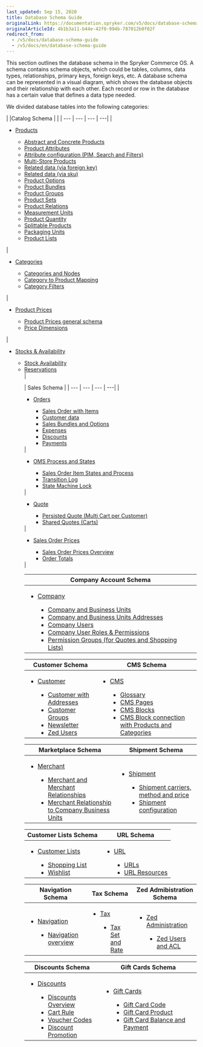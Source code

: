 ```yaml
---
last_updated: Sep 15, 2020
title: Database Schema Guide
originalLink: https://documentation.spryker.com/v5/docs/database-schema-guide
originalArticleId: 4b1b3a11-b44e-42f0-994b-787012b0f02f
redirect_from:
  - /v5/docs/database-schema-guide
  - /v5/docs/en/database-schema-guide
---
```


    
This section outlines the database schema in the Spryker Commerce OS. A schema contains schema objects, which could be tables, columns, data types, relationships, primary keys, foreign keys, etc. A database schema can be represented in a visual diagram, which shows the database objects and their relationship with each other. Each record or row in the database has a certain value that defines a data type needed.

We divided database tables into the following categories:
<div class='table-head-normalize'></div>

|  |Catalog Schema | |
| --- | --- | --- | ---| 
| <ul><li>[Products](/docs/scos/dev/database-schema-guide/202005.0/catalog-schema.html#products)</li><ul><li>[Abstract and Concrete Products](/docs/scos/dev/database-schema-guide/202005.0/catalog-schema.html#abstract-and-concrete-products)</li><li>[Product Attributes](/docs/scos/dev/database-schema-guide/202005.0/catalog-schema.html#product-attributes)</li><li>[Attribute configuration (PIM, Search and Filters)](/docs/scos/dev/database-schema-guide/202005.0/catalog-schema.html#attribute-configuration--pim--search-and-filters-)</li><li>[Multi-Store Products](/docs/scos/dev/database-schema-guide/202005.0/catalog-schema.html#multi-store-products)</li><li>[Related data (via foreign key)](/docs/scos/dev/database-schema-guide/202005.0/catalog-schema.html#related-data--via-foreign-key-)</li><li>[Related data (via sku)](/docs/scos/dev/database-schema-guide/202005.0/catalog-schema.html#related-data--via-sku-)</li><li>[Product Options](/docs/scos/dev/database-schema-guide/202005.0/catalog-schema.html#product-options)</li><li>[Product Bundles](/docs/scos/dev/database-schema-guide/202005.0/catalog-schema.html#product-bundles)</li><li>[Product Groups](/docs/scos/dev/database-schema-guide/202005.0/catalog-schema.html#product-groups)</li><li>[Product Sets](/docs/scos/dev/database-schema-guide/202005.0/catalog-schema.html#product-sets)</li><li>[Product Relations](/docs/scos/dev/database-schema-guide/202005.0/catalog-schema.html#product-relations)</li><li>[Measurement Units](/docs/scos/dev/database-schema-guide/202005.0/catalog-schema.html#measurement-units)</li><li>[Product Quantity](/docs/scos/dev/database-schema-guide/202005.0/catalog-schema.html#product-quantity)</li><li>[Splittable Products](/docs/scos/dev/database-schema-guide/202005.0/catalog-schema.html#splittable-products)</li><li>[Packaging Units](/docs/scos/dev/database-schema-guide/202005.0/catalog-schema.html#packaging-units)</li><li>[Product Lists](/docs/scos/dev/database-schema-guide/202005.0/catalog-schema.html#product-lists)</li></ul></ul> | <ul><li>[Categories](/docs/scos/dev/database-schema-guide/202005.0/catalog-schema.html#categories)</li><ul><li>[Categories and Nodes](/docs/scos/dev/database-schema-guide/202005.0/catalog-schema.html#categories-and-nodes)</li><li>[Category to Product Mapping](/docs/scos/dev/database-schema-guide/202005.0/catalog-schema.html#category-to-product-mapping)</li><li>[Category Filters](/docs/scos/dev/database-schema-guide/202005.0/catalog-schema.html#category-filters)</li></ul></ul> | <ul><li>[Product Prices](/docs/scos/dev/database-schema-guide/202005.0/catalog-schema.html#product-prices)</li><ul><li>[Product Prices general schema](/docs/scos/dev/database-schema-guide/202005.0/catalog-schema.html#general-schema)</li><li>[Price Dimensions](/docs/scos/dev/database-schema-guide/202005.0/catalog-schema.html#price-dimensions)</li></ul></ul> | <ul><li>[Stocks & Availability](/docs/scos/dev/database-schema-guide/202005.0/catalog-schema.html#stock---availability)</li><ul><li>[Stock Availability](/docs/scos/dev/database-schema-guide/202005.0/catalog-schema.html#stock)</li><li>[Reservations](/docs/scos/dev/database-schema-guide/202005.0/catalog-schema.html#reservations)</li> |

| Sales Schema |
| --- | --- | --- | ---| 
|<ul><li>[Orders](/docs/scos/dev/database-schema-guide/202005.0/sales-schema.html#orders)</li><ul><li>[Sales Order with Items](/docs/scos/dev/database-schema-guide/202005.0/sales-schema.html#sales-order-with-items)</li><li>[Customer data](/docs/scos/dev/database-schema-guide/202005.0/sales-schema.html#customer-data)</li><li>[Sales Bundles and Options](/docs/scos/dev/database-schema-guide/202005.0/sales-schema.html#sales-bundles-and-options)</li><li>[Expenses](/docs/scos/dev/database-schema-guide/202005.0/sales-schema.html#expenses)</li><li>[Discounts](/docs/scos/dev/database-schema-guide/202005.0/sales-schema.html#discounts)</li><li>[Payments](/docs/scos/dev/database-schema-guide/202005.0/sales-schema.html#payments)</li></ul></ul> |<ul><li>[OMS Process and States](/docs/scos/dev/database-schema-guide/202005.0/sales-schema.html#oms-process-and-states)</li><ul><li>[Sales Order Item States and Process](/docs/scos/dev/database-schema-guide/202005.0/sales-schema.html#sales-order-item-states-and-process)</li><li>[Transition Log](/docs/scos/dev/database-schema-guide/202005.0/sales-schema.html#transition-log)</li><li>[State Machine Lock](/docs/scos/dev/database-schema-guide/202005.0/sales-schema.html#state-machine-lock)</li></ul></ul> | <ul><li>[Quote](/docs/scos/dev/database-schema-guide/202005.0/sales-schema.html#quote)</li><ul><li>[Persisted Quote (Multi Cart per Customer)](/docs/scos/dev/database-schema-guide/202005.0/sales-schema.html#persisted-quote--multi-cart-per-customer-)</li><li>[Shared Quotes (Carts)](/docs/scos/dev/database-schema-guide/202005.0/sales-schema.html#shared-quotes--carts-)</li></ul></ul> | <ul><li>[Sales Order Prices](/docs/scos/dev/database-schema-guide/202005.0/sales-schema.html#sales-order-prices)</li><ul><li>[Sales Order Prices Overview](/docs/scos/dev/database-schema-guide/202005.0/sales-schema.html#overview)</li><li>[Order Totals](/docs/scos/dev/database-schema-guide/202005.0/sales-schema.html#order-totals)</li></ul></ul> |

| Company Account Schema |
| --- |
| <ul><li>[Company](/docs/scos/dev/database-schema-guide/202005.0/company-account-schema.html#company)</li><ul><li>[Company and Business Units](/docs/scos/dev/database-schema-guide/202005.0/company-account-schema.html#company-and-business-units)</li><li>[Company and Business Units Addresses](/docs/scos/dev/database-schema-guide/202005.0/company-account-schema.html#company-and-business-unit-addresses)</li><li>[Company Users](/docs/scos/dev/database-schema-guide/202005.0/company-account-schema.html#company-users)</li><li>[Company User Roles & Permissions](/docs/scos/dev/database-schema-guide/202005.0/company-account-schema.html#company-user-roles---permissions)</li><li>[Permission Groups (for Quotes and Shopping Lists)](/docs/scos/dev/database-schema-guide/202005.0/company-account-schema.html#permission-groups--for-quotes-and-shopping-lists-)</li></ul></ul> |

| Customer Schema | CMS Schema |
| --- | --- |
|<ul><li>[Customer](/docs/scos/dev/database-schema-guide/202005.0/customer-schema.html#customer-schema)</li><ul><li>[Customer with Addresses](/docs/scos/dev/database-schema-guide/202005.0/customer-schema.html#customer-with-addresses)</li><li>[Customer Groups](/docs/scos/dev/database-schema-guide/202005.0/customer-schema.html#customer-groups)</li><li>[Newsletter](/docs/scos/dev/database-schema-guide/202005.0/customer-schema.html#newsletter)</li><li>[Zed Users](/docs/scos/dev/database-schema-guide/202005.0/customer-schema.html#zed-users)</li></ul></ul> | <ul><li>[CMS](/docs/scos/dev/database-schema-guide/202005.0/cms-schema.html#cms) </li><ul><li>[Glossary](/docs/scos/dev/database-schema-guide/202005.0/cms-schema.html#glossary)</li><li>[CMS Pages](/docs/scos/dev/database-schema-guide/202005.0/cms-schema.html#cms-pages)</li><li>[CMS Blocks](/docs/scos/dev/database-schema-guide/202005.0/cms-schema.html#cms-blocks)</li><li>[CMS Block connection with Products and Categories](/docs/scos/dev/database-schema-guide/202005.0/cms-schema.html#cms-block-connection-with-products-and-categories)</li></ul></ul> |

| Marketplace Schema | Shipment Schema |
| --- | --- |
|<ul><li>[Merchant](/docs/scos/dev/database-schema-guide/202005.0/marketplace-schema.html#merchant)</li><ul><li>[Merchant and Merchant Relationships](/docs/scos/dev/database-schema-guide/202005.0/marketplace-schema.html#merchant-and-merchant-relationships)</li><li>[Merchant Relationship to Company Business Units](/docs/scos/dev/database-schema-guide/202005.0/marketplace-schema.html#merchant-relationship-to-company-business-units)</li></ul></ul> | <ul><li>[Shipment](/docs/scos/dev/database-schema-guide/202005.0/shipment-schema.html#shipment)</li><ul><li>[Shipment carriers, method and price](/docs/scos/dev/database-schema-guide/202005.0/shipment-schema.html#shipment-carriers--method-and-price)</li><li>[Shipment configuration](/docs/scos/dev/database-schema-guide/202005.0/shipment-schema.html#shipment-configuration)</li></ul></ul> |

| Customer Lists Schema | URL Schema |
| --- | --- |
|<ul><li>[Customer Lists](/docs/scos/dev/database-schema-guide/202005.0/customer-lists-schema.html#customer-lists)</li><ul><li>[Shopping List](/docs/scos/dev/database-schema-guide/202005.0/customer-lists-schema.html#shopping-list)</li><li>[Wishlist](/docs/scos/dev/database-schema-guide/202005.0/customer-lists-schema.html#wishlist)</li></ul></ul> | <ul><li>[URL](/docs/scos/dev/database-schema-guide/202005.0/url-schema.html#url)</li><ul><li>[URLs](/docs/scos/dev/database-schema-guide/202005.0/url-schema.html#urls)</li><li>[URL Resources](/docs/scos/dev/database-schema-guide/202005.0/url-schema.html#url-resources)</li></ul></ul> |

| Navigation Schema | Tax Schema | Zed Admibistration Schema |
| --- | --- | --- |
|<ul><li>[Navigation](/docs/scos/dev/database-schema-guide/202005.0/navigation-schema.html#navigation)</li><ul><li>[Navigation overview](/docs/scos/dev/database-schema-guide/202005.0/navigation-schema.html#navigation-overview)</li></ul></ul> | <ul><li> [Tax](/docs/scos/dev/database-schema-guide/202005.0/tax-schema.html#tax)</li><ul><li>[Tax Set and Rate](/docs/scos/dev/database-schema-guide/202005.0/tax-schema.html#tax-set-and-rate)</li></ul></ul> | <ul><li> [Zed Administration](/docs/scos/dev/database-schema-guide/202005.0/zed-administration-schema.html#zed-administration)</li><ul><li>[Zed Users and ACL](/docs/scos/dev/database-schema-guide/202005.0/zed-administration-schema.html#zed-users-and-acl)</li></ul></ul> |

| Discounts Schema | Gift Cards Schema |
| --- | --- |
|<ul><li> [Discounts](/docs/scos/dev/database-schema-guide/202005.0/discounts-schema.html#discounts)</li><ul><li>[Discounts Overview](/docs/scos/dev/database-schema-guide/202005.0/discounts-schema.html#overview)</li><li>[Cart Rule](/docs/scos/dev/database-schema-guide/202005.0/discounts-schema.html#cart-rule)</li><li>[Voucher Codes](/docs/scos/dev/database-schema-guide/202005.0/discounts-schema.html#voucher-codes)</li><li>[Discount Promotion](/docs/scos/dev/database-schema-guide/202005.0/discounts-schema.html#discount-promotion)</li></ul></ul> | <ul><li> [Gift Cards](/docs/scos/dev/database-schema-guide/202005.0/gift-cards-schema.html#gift-cards)</li><ul><li>[Gift Card Code](/docs/scos/dev/database-schema-guide/202005.0/gift-cards-schema.html#gift-card-code)</li><li>[Gift Card Product](/docs/scos/dev/database-schema-guide/202005.0/gift-cards-schema.html#gift-card-product)</li><li>[Gift Card Balance and Payment](/docs/scos/dev/database-schema-guide/202005.0/gift-cards-schema.html#gift-card-balance-and-payment)</li></ul></ul> |
